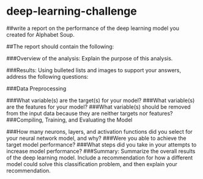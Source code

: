 # deep-learning-challenge

##write a report on the performance of the deep learning model you created for Alphabet Soup.

##The report should contain the following:

###Overview of the analysis: Explain the purpose of this analysis.

###Results: Using bulleted lists and images to support your answers, address the following questions:

###Data Preprocessing

###What variable(s) are the target(s) for your model?
###What variable(s) are the features for your model?
###What variable(s) should be removed from the input data because they are neither targets nor features?
###Compiling, Training, and Evaluating the Model

###How many neurons, layers, and activation functions did you select for your neural network model, and why?
###Were you able to achieve the target model performance?
###What steps did you take in your attempts to increase model performance?
###Summary: Summarize the overall results of the deep learning model. Include a recommendation for how a different model could solve this classification problem, and then explain your recommendation.
